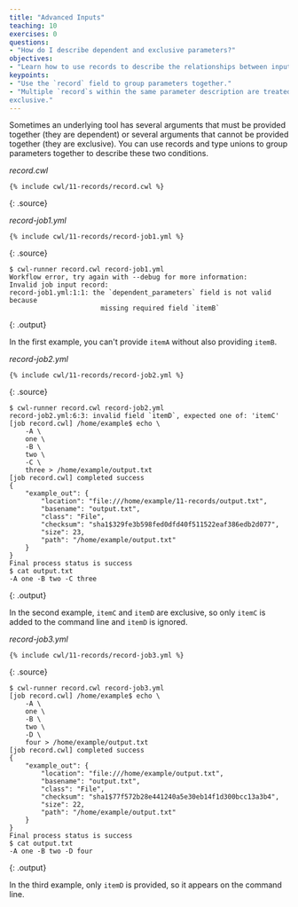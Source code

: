 ```yaml
---
title: "Advanced Inputs"
teaching: 10
exercises: 0
questions:
- "How do I describe dependent and exclusive parameters?"
objectives:
- "Learn how to use records to describe the relationships between inputs."
keypoints:
- "Use the `record` field to group parameters together."
- "Multiple `record`s within the same parameter description are treated as
exclusive."
---
```

Sometimes an underlying tool has several arguments that must be provided
together (they are dependent) or several arguments that cannot be provided
together (they are exclusive).  You can use records and type unions to group
parameters together to describe these two conditions.

*record.cwl*

~~~
{% include cwl/11-records/record.cwl %}
~~~
{: .source}

*record-job1.yml*

~~~
{% include cwl/11-records/record-job1.yml %}
~~~
{: .source}

~~~
$ cwl-runner record.cwl record-job1.yml
Workflow error, try again with --debug for more information:
Invalid job input record:
record-job1.yml:1:1: the `dependent_parameters` field is not valid because
                       missing required field `itemB`
~~~
{: .output}

In the first example, you can't provide `itemA` without also providing `itemB`.

*record-job2.yml*

~~~
{% include cwl/11-records/record-job2.yml %}
~~~
{: .source}

~~~
$ cwl-runner record.cwl record-job2.yml
record-job2.yml:6:3: invalid field `itemD`, expected one of: 'itemC'
[job record.cwl] /home/example$ echo \
    -A \
    one \
    -B \
    two \
    -C \
    three > /home/example/output.txt
[job record.cwl] completed success
{
    "example_out": {
        "location": "file:///home/example/11-records/output.txt",
        "basename": "output.txt",
        "class": "File",
        "checksum": "sha1$329fe3b598fed0dfd40f511522eaf386edb2d077",
        "size": 23,
        "path": "/home/example/output.txt"
    }
}
Final process status is success
$ cat output.txt
-A one -B two -C three
~~~
{: .output}

In the second example, `itemC` and `itemD` are exclusive, so only `itemC`
is added to the command line and `itemD` is ignored.

*record-job3.yml*

~~~
{% include cwl/11-records/record-job3.yml %}
~~~
{: .source}

~~~
$ cwl-runner record.cwl record-job3.yml
[job record.cwl] /home/example$ echo \
    -A \
    one \
    -B \
    two \
    -D \
    four > /home/example/output.txt
[job record.cwl] completed success
{
    "example_out": {
        "location": "file:///home/example/output.txt",
        "basename": "output.txt",
        "class": "File",
        "checksum": "sha1$77f572b28e441240a5e30eb14f1d300bcc13a3b4",
        "size": 22,
        "path": "/home/example/output.txt"
    }
}
Final process status is success
$ cat output.txt
-A one -B two -D four
~~~
{: .output}

In the third example, only `itemD` is provided, so it appears on the
command line.
